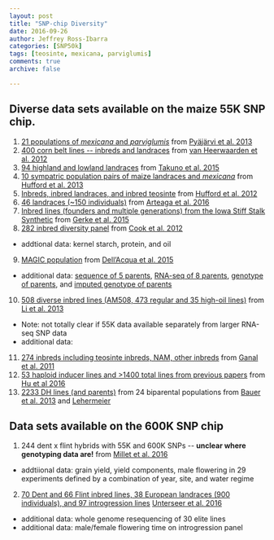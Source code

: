 ```yaml
---
layout: post
title: "SNP-chip Diversity"
date: 2016-09-26
author: Jeffrey Ross-Ibarra
categories: [SNP50k]
tags: [teosinte, mexicana, parviglumis]
comments: true
archive: false

---
```


## Diverse data sets available on the maize 55K SNP chip.

1. [21 populations of *mexicana* and *parviglumis*](http://datadryad.org/resource/doi:10.5061/dryad.8m648) from [Pyäjärvi et al. 2013](http://gbe.oxfordjournals.org/content/5/9/1594.full)
2. [400 corn belt lines -- inbreds and landraces](https://figshare.com/articles/van_Heerwaarden_et_al_2012/757738) from [van Heerwaarden et al. 2012](http://www.pnas.org/content/early/2012/07/12/1209275109.full.pdf#page=1&view=FitH)
3. [94 highland and lowland landraces](http://www.genetics.org/content/200/4/1297) from [Takuno et al. 2015](http://www.genetics.org/content/200/4/1297)
4. [10 sympatric population pairs of maize landraces and *mexicana*](https://figshare.com/articles/Hufford_et_al_2013/766356) from [Hufford et al. 2013](http://www.plosgenetics.org/article/info%3Adoi%2F10.1371%2Fjournal.pgen.1003477)
5. [Inbreds, inbred landraces, and inbred teosinte](https://figshare.com/articles/new_fileset/757736) from [Hufford et al. 2012](http://www.nature.com/ng/journal/v44/n7/full/ng.2309.html)
6. [46 landraces (~150 individuals)](http://datadryad.org/resource/doi:10.5061/dryad.4t20n) from [Arteaga et al. 2016](http://www.ncbi.nlm.nih.gov/pmc/articles/PMC4778591/)
7. [Inbred lines (founders and multiple generations) from the Iowa Stiff Stalk Synthetic](https://figshare.com/articles/Gerke_et_al_Iowa_RRS/1515061) from [Gerke et al. 2015](http://www.genetics.org/content/early/2015/09/18/genetics.115.182410)
8. [282 inbred diversity panel](http://cbsuss05.tc.cornell.edu/hdf5/select.asp) from [Cook et al. 2012](http://media.wix.com/ugd/fe9228_5ca9c5a7f6174a5bb0c85e67dec67dcc.pdf)
  * addtional data: kernel starch, protein, and oil
9. [MAGIC population](http://dx.doi.org/10.6084/m9.figshare.1437449) from [Dell’Acqua et al. 2015](https://genomebiology.biomedcentral.com/articles/10.1186/s13059-015-0716-z) 
  * additional data: [sequence of 5 parents](https://www.ncbi.nlm.nih.gov/bioproject/PRJNA272385/), [RNA-seq of 8 parents](https://www.ebi.ac.uk/arrayexpress/experiments/E-MTAB-3173/), [genotype of parents](http://dx.doi.org/10.6084/m9.figshare.1437453), and [imputed genotype of parents](http://dx.doi.org/10.6084/m9.figshare.1425350)
10. [508 diverse inbred lines (AM508, 473 regular and 35 high-oil lines)](http://www.maizego.org/Resources.html) from [Li et al. 2013](http://www.nature.com/ng/journal/v45/n1/full/ng.2484.html)
  * Note: not totally clear if 55K data available separately from larger RNA-seq SNP data
  * additional data: 
11. [274 inbreds including teosinte inbreds, NAM, other inbreds](http://journals.plos.org/plosone/article/file?type=supplementary&id=info:doi/10.1371/journal.pone.0028334.s009) from [Ganal et al. 2011](http://journals.plos.org/plosone/article?id=10.1371/journal.pone.0028334#s4)
12. [53 haploid inducer lines and >1400 total lines from previous papers](http://www.genetics.org/highwire/filestream/429991/field_highwire_adjunct_files/9/FileS4.zip) from [Hu et al 2016](http://www.genetics.org/content/early/2016/02/18/genetics.115.184234)
13. [2233 DH lines (and parents)](https://www.ncbi.nlm.nih.gov/geo/query/acc.cgi?acc=GSE50558) from 24 biparental populations from [Bauer et al. 2013](https://www.ncbi.nlm.nih.gov/pubmed/24050704) and [Lehermeier](https://www.ncbi.nlm.nih.gov/pubmed/25236445)

## Data sets available on the 600K SNP chip
1. 244 dent x flint hybrids with 55K and 600K SNPs -- **unclear where genotyping data are!** from [Millet et al. 2016](https://www.ncbi.nlm.nih.gov/pmc/articles/PMC5047082/)
  * addtiional data: grain yield, yield components, male flowering in 29 experiments defined by a combination of year, site, and water regime
2. [70 Dent and 66 Flint inbred lines,  38 European landraces (900 individuals), and 97 introgression lines](https://dx.doi.org/10.6084/m9.figshare.3427040.v1)  [Unterseer et al. 2016](https://genomebiology.biomedcentral.com/articles/10.1186/s13059-016-1009-x)
 * additional data: whole genome resequencing of 30 elite lines
 * additional data: male/female flowering time on introgression panel
